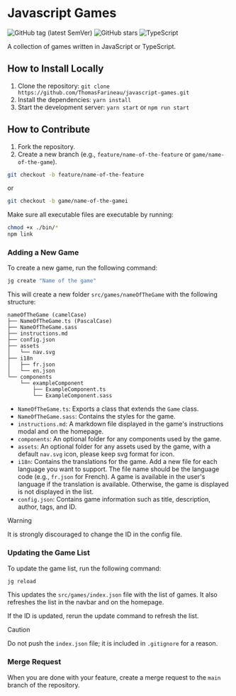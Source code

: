 # Javascript Games

![GitHub tag (latest SemVer)](https://img.shields.io/github/v/tag/ThomasFarineau/javascript-games?label=version&sort=semver)
![GitHub stars](https://img.shields.io/github/stars/ThomasFarineau/javascript-games)
![TypeScript](https://img.shields.io/badge/TypeScript-%23007ACC.svg?style=flat&logo=typescript&logoColor=white)

A collection of games written in JavaScript or TypeScript.

## How to Install Locally

1. Clone the repository: `git clone https://github.com/ThomasFarineau/javascript-games.git`
2. Install the dependencies: `yarn install`
3. Start the development server: `yarn start` or `npm run start`

## How to Contribute

1. Fork the repository.
2. Create a new branch (e.g., `feature/name-of-the-feature` or `game/name-of-the-game`).
```bash
git checkout -b feature/name-of-the-feature
```
or
```bash
git checkout -b game/name-of-the-gamei
```

Make sure all executable files are executable by running:
```bash
chmod +x ./bin/*
npm link 
```

### Adding a New Game

To create a new game, run the following command: 
```bash
jg create "Name of the game"
```

This will create a new folder `src/games/nameOfTheGame` with the following structure:
```
nameOfTheGame (camelCase)
├── NameOfTheGame.ts (PascalCase)
├── NameOfTheGame.sass 
├── instructions.md
├── config.json
├── assets
│   └── nav.svg
├── i18n
│   ├── fr.json
│   └── en.json
└── components
    └── exampleComponent
        ├── ExampleComponent.ts
        └── ExampleComponent.sass
```

- `NameOfTheGame.ts`: Exports a class that extends the `Game` class.
- `NameOfTheGame.sass`: Contains the styles for the game.
- `instructions.md`: A markdown file displayed in the game's instructions modal and on the homepage.
- `components`: An optional folder for any components used by the game.
- `assets`: An optional folder for any assets used by the game, with a default `nav.svg` icon, please keep svg format for icon.
- `i18n`: Contains the translations for the game. Add a new file for each language you want to support. The file name should be the language code (e.g., `fr.json` for French). A game is available in the user's language if the translation is available. Otherwise, the game is displayed is not displayed in the list.
- `config.json`: Contains game information such as title, description, author, tags, and ID.

> [!WARNING]
> It is strongly discouraged to change the ID in the config file.

### Updating the Game List

To update the game list, run the following command:
```bash
jg reload
```

This updates the `src/games/index.json` file with the list of games. It also refreshes the list in the navbar and on the homepage.

If the ID is updated, rerun the update command to refresh the list.

> [!CAUTION]
> Do not push the `index.json` file; it is included in `.gitignore` for a reason.

### Merge Request

When you are done with your feature, create a merge request to the `main` branch of the repository.

